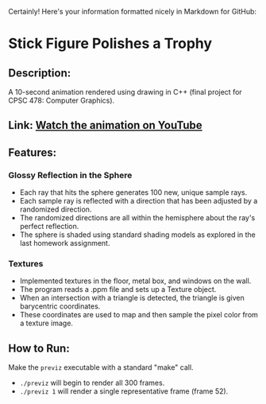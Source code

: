 Certainly! Here's your information formatted nicely in Markdown for GitHub:

# Stick Figure Polishes a Trophy

## Description:
A 10-second animation rendered using drawing in C++ (final project for CPSC 478: Computer Graphics).

## Link: [Watch the animation on YouTube](https://youtu.be/WepprhhpGE4)

## Features:
### Glossy Reflection in the Sphere
- Each ray that hits the sphere generates 100 new, unique sample rays.
- Each sample ray is reflected with a direction that has been adjusted by a randomized direction.
- The randomized directions are all within the hemisphere about the ray's perfect reflection.
- The sphere is shaded using standard shading models as explored in the last homework assignment.

### Textures
- Implemented textures in the floor, metal box, and windows on the wall.
- The program reads a .ppm file and sets up a Texture object.
- When an intersection with a triangle is detected, the triangle is given barycentric coordinates.
- These coordinates are used to map and then sample the pixel color from a texture image.

## How to Run:
Make the `previz` executable with a standard "make" call.
- `./previz` will begin to render all 300 frames.
- `./previz 1` will render a single representative frame (frame 52).
